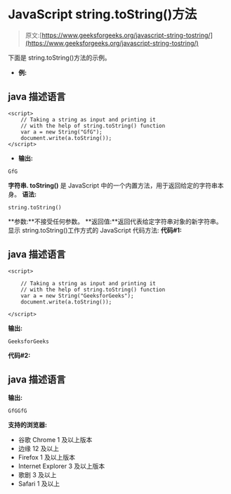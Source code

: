 # JavaScript string.toString()方法

> 原文:[https://www.geeksforgeeks.org/javascript-string-tostring/](https://www.geeksforgeeks.org/javascript-string-tostring/)

下面是 string.toString()方法的示例。

*   **例:**

## java 描述语言

```
<script>
    // Taking a string as input and printing it
    // with the help of string.toString() function
    var a = new String("GfG");
    document.write(a.toString());
</script>
```

*   **输出:**

```
GfG
```

**字符串. toString()** 是 JavaScript 中的一个内置方法，用于返回给定的字符串本身。
**语法:**

```
string.toString()
```

**参数:**不接受任何参数。
**返回值:**返回代表给定字符串对象的新字符串。
显示 string.toString()工作方式的 JavaScript 代码方法:
**代码#1:**

## java 描述语言

```
<script>

    // Taking a string as input and printing it
    // with the help of string.toString() function
    var a = new String("GeeksforGeeks");
    document.write(a.toString());

</script>
```

**输出:**

```
GeeksforGeeks
```

**代码#2:**

## java 描述语言

**输出:**

```
GfGGfG
```

**支持的浏览器:**

*   谷歌 Chrome 1 及以上版本
*   边缘 12 及以上
*   Firefox 1 及以上版本
*   Internet Explorer 3 及以上版本
*   歌剧 3 及以上
*   Safari 1 及以上